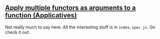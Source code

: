 ## [Apply multiple functors as arguments to a function (Applicatives)](https://egghead.io/lessons/javascript-applying-applicatives-exhibit-a)

Not really much to say here. All the interesting stuff is in `index.spec.js`. Go check it out.
